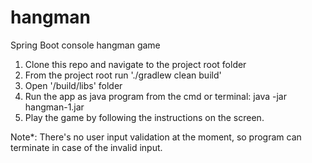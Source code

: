 # hangman
Spring Boot console hangman game

1) Clone this repo and navigate to the project root folder
2) From the project root run './gradlew clean build'
3) Open '/build/libs' folder
4) Run the app as java program from the cmd or terminal: java -jar hangman-1.jar
5) Play the game by following the instructions on the screen.

Note*: There's no user input validation at the moment, so program can terminate in case of the invalid input.
